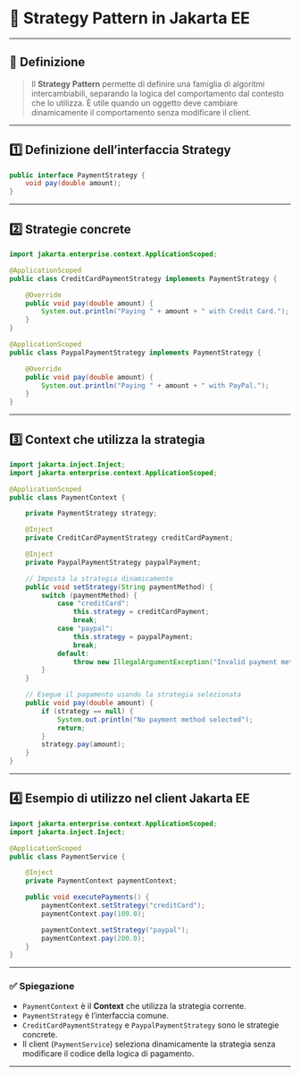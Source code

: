 # 🧩 Strategy Pattern in Jakarta EE

---

## 🧠 **Definizione**

> Il **Strategy Pattern** permette di definire una famiglia di algoritmi intercambiabili, separando la logica del comportamento dal contesto che lo utilizza.
> È utile quando un oggetto deve cambiare dinamicamente il comportamento senza modificare il client.

---

## 1️⃣ **Definizione dell’interfaccia Strategy**

```java
public interface PaymentStrategy {
    void pay(double amount);
}
```

---

## 2️⃣ **Strategie concrete**

```java
import jakarta.enterprise.context.ApplicationScoped;

@ApplicationScoped
public class CreditCardPaymentStrategy implements PaymentStrategy {

    @Override
    public void pay(double amount) {
        System.out.println("Paying " + amount + " with Credit Card.");
    }
}

@ApplicationScoped
public class PaypalPaymentStrategy implements PaymentStrategy {

    @Override
    public void pay(double amount) {
        System.out.println("Paying " + amount + " with PayPal.");
    }
}
```

---

## 3️⃣ **Context che utilizza la strategia**

```java
import jakarta.inject.Inject;
import jakarta.enterprise.context.ApplicationScoped;

@ApplicationScoped
public class PaymentContext {

    private PaymentStrategy strategy;

    @Inject
    private CreditCardPaymentStrategy creditCardPayment;

    @Inject
    private PaypalPaymentStrategy paypalPayment;

    // Imposta la strategia dinamicamente
    public void setStrategy(String paymentMethod) {
        switch (paymentMethod) {
            case "creditCard":
                this.strategy = creditCardPayment;
                break;
            case "paypal":
                this.strategy = paypalPayment;
                break;
            default:
                throw new IllegalArgumentException("Invalid payment method");
        }
    }

    // Esegue il pagamento usando la strategia selezionata
    public void pay(double amount) {
        if (strategy == null) {
            System.out.println("No payment method selected");
            return;
        }
        strategy.pay(amount);
    }
}
```

---

## 4️⃣ **Esempio di utilizzo nel client Jakarta EE**

```java
import jakarta.enterprise.context.ApplicationScoped;
import jakarta.inject.Inject;

@ApplicationScoped
public class PaymentService {

    @Inject
    private PaymentContext paymentContext;

    public void executePayments() {
        paymentContext.setStrategy("creditCard");
        paymentContext.pay(100.0);

        paymentContext.setStrategy("paypal");
        paymentContext.pay(200.0);
    }
}
```

---

### ✅ **Spiegazione**

- `PaymentContext` è il **Context** che utilizza la strategia corrente.
- `PaymentStrategy` è l’interfaccia comune.
- `CreditCardPaymentStrategy` e `PaypalPaymentStrategy` sono le strategie concrete.
- Il client (`PaymentService`) seleziona dinamicamente la strategia senza modificare il codice della logica di pagamento.

---
